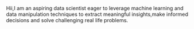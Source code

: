 Hii,I am an aspiring data scientist eager to leverage machine learning and data manipulation techniques to extract meaningful insights,make informed decisions and solve challenging real life problems.
